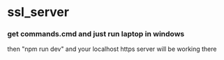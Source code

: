# ssl_server

### get commands.cmd and just run laptop in windows

then "npm run dev" and your localhost https server will be working there

